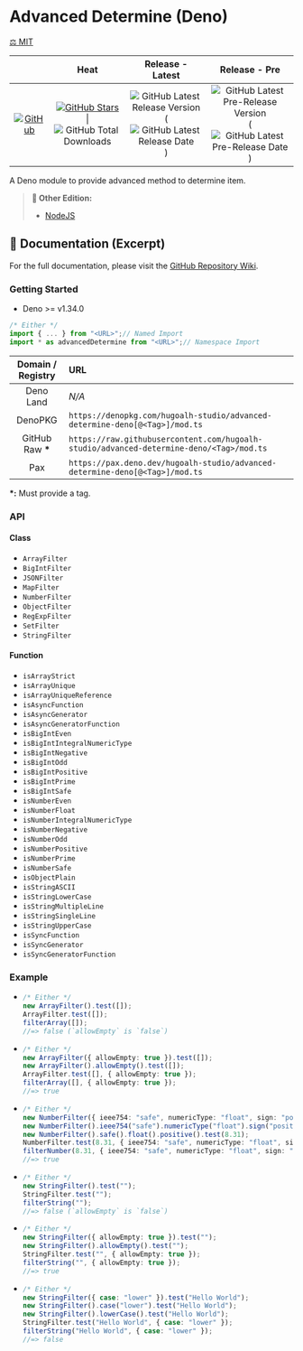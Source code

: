 # Advanced Determine (Deno)

[⚖️ MIT](./LICENSE.md)

|  | **Heat** | **Release - Latest** | **Release - Pre** |
|:-:|:-:|:-:|:-:|
| [![GitHub](https://img.shields.io/badge/GitHub-181717?logo=github&logoColor=ffffff&style=flat-square "GitHub")](https://github.com/hugoalh-studio/advanced-determine-deno) | [![GitHub Stars](https://img.shields.io/github/stars/hugoalh-studio/advanced-determine-deno?label=&logoColor=ffffff&style=flat-square "GitHub Stars")](https://github.com/hugoalh-studio/advanced-determine-deno/stargazers) \| ![GitHub Total Downloads](https://img.shields.io/github/downloads/hugoalh-studio/advanced-determine-deno/total?label=&style=flat-square "GitHub Total Downloads") | ![GitHub Latest Release Version](https://img.shields.io/github/release/hugoalh-studio/advanced-determine-deno?sort=semver&label=&style=flat-square "GitHub Latest Release Version") (![GitHub Latest Release Date](https://img.shields.io/github/release-date/hugoalh-studio/advanced-determine-deno?label=&style=flat-square "GitHub Latest Release Date")) | ![GitHub Latest Pre-Release Version](https://img.shields.io/github/release/hugoalh-studio/advanced-determine-deno?include_prereleases&sort=semver&label=&style=flat-square "GitHub Latest Pre-Release Version") (![GitHub Latest Pre-Release Date](https://img.shields.io/github/release-date-pre/hugoalh-studio/advanced-determine-deno?label=&style=flat-square "GitHub Latest Pre-Release Date")) |

A Deno module to provide advanced method to determine item.

> **🔗 Other Edition:**
>
> - [NodeJS](https://github.com/hugoalh-studio/advanced-determine-nodejs)

## 📓 Documentation (Excerpt)

For the full documentation, please visit the [GitHub Repository Wiki](https://github.com/hugoalh-studio/advanced-determine-deno/wiki).

### Getting Started

- Deno >= v1.34.0

```ts
/* Either */
import { ... } from "<URL>";// Named Import
import * as advancedDetermine from "<URL>";// Namespace Import
```

| **Domain / Registry** | **URL** |
|:-:|:--|
| Deno Land | *N/A* |
| DenoPKG | `https://denopkg.com/hugoalh-studio/advanced-determine-deno[@<Tag>]/mod.ts` |
| GitHub Raw **\*** | `https://raw.githubusercontent.com/hugoalh-studio/advanced-determine-deno/<Tag>/mod.ts` |
| Pax | `https://pax.deno.dev/hugoalh-studio/advanced-determine-deno[@<Tag>]/mod.ts` |

**\*:** Must provide a tag.

### API

#### Class

- `ArrayFilter`
- `BigIntFilter`
- `JSONFilter`
- `MapFilter`
- `NumberFilter`
- `ObjectFilter`
- `RegExpFilter`
- `SetFilter`
- `StringFilter`

#### Function

- `isArrayStrict`
- `isArrayUnique`
- `isArrayUniqueReference`
- `isAsyncFunction`
- `isAsyncGenerator`
- `isAsyncGeneratorFunction`
- `isBigIntEven`
- `isBigIntIntegralNumericType`
- `isBigIntNegative`
- `isBigIntOdd`
- `isBigIntPositive`
- `isBigIntPrime`
- `isBigIntSafe`
- `isNumberEven`
- `isNumberFloat`
- `isNumberIntegralNumericType`
- `isNumberNegative`
- `isNumberOdd`
- `isNumberPositive`
- `isNumberPrime`
- `isNumberSafe`
- `isObjectPlain`
- `isStringASCII`
- `isStringLowerCase`
- `isStringMultipleLine`
- `isStringSingleLine`
- `isStringUpperCase`
- `isSyncFunction`
- `isSyncGenerator`
- `isSyncGeneratorFunction`

### Example

- ```ts
  /* Either */
  new ArrayFilter().test([]);
  ArrayFilter.test([]);
  filterArray([]);
  //=> false (`allowEmpty` is `false`)
  ```
- ```ts
  /* Either */
  new ArrayFilter({ allowEmpty: true }).test([]);
  new ArrayFilter().allowEmpty().test([]);
  ArrayFilter.test([], { allowEmpty: true });
  filterArray([], { allowEmpty: true });
  //=> true
  ```
- ```ts
  /* Either */
  new NumberFilter({ ieee754: "safe", numericType: "float", sign: "positive" }).test(8.31);
  new NumberFilter().ieee754("safe").numericType("float").sign("positive").test(8.31);
  new NumberFilter().safe().float().positive().test(8.31);
  NumberFilter.test(8.31, { ieee754: "safe", numericType: "float", sign: "positive" });
  filterNumber(8.31, { ieee754: "safe", numericType: "float", sign: "positive" });
  //=> true
  ```
- ```ts
  /* Either */
  new StringFilter().test("");
  StringFilter.test("");
  filterString("");
  //=> false (`allowEmpty` is `false`)
  ```
- ```ts
  /* Either */
  new StringFilter({ allowEmpty: true }).test("");
  new StringFilter().allowEmpty().test("");
  StringFilter.test("", { allowEmpty: true });
  filterString("", { allowEmpty: true });
  //=> true
  ```
- ```ts
  /* Either */
  new StringFilter({ case: "lower" }).test("Hello World");
  new StringFilter().case("lower").test("Hello World");
  new StringFilter().lowerCase().test("Hello World");
  StringFilter.test("Hello World", { case: "lower" });
  filterString("Hello World", { case: "lower" });
  //=> false
  ```
